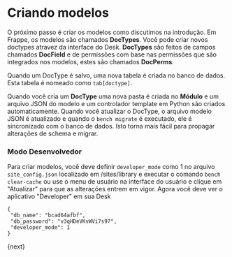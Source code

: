 <!-- base_template: frappe_io/www/frappe/frappe_base.html --><!-- add-breadcrumbs -->
# Criando modelos

O próximo passo é criar os modelos como discutimos na introdução. Em Frappe, os modelos são chamados **DocTypes**. Você pode criar novos doctypes atravez da interface do Desk. **DocTypes** são feitos de campos chamados **DocField** e de permissões com base nas permissões que são integrados nos modelos, estes são chamados **DocPerms**.

Quando um DocType é salvo, uma nova tabela é criada no banco de dados. Esta tabela é nomeado como `tab[doctype]`.

Quando você cria um **DocType** uma nova pasta é criada no **Módulo** e um arquivo JSON do modelo e um controlador template em Python são criados automaticamente. Quando você atualizar o DocType, o arquivo modelo JSON é atualizado e quando o `bench migrate` é executado, ele é sincronizado com o banco de dados. Isto torna mais fácil para propagar alterações de schema e migrar.

### Modo Desenvolvedor

Para criar modelos, você deve definir `developer_mode` como 1 no arquivo `site_config.json` localizado em /sites/library e executar o comando `bench clear-cache` ou use o menu de usuário na interface do usuário e clique em "Atualizar" para que as alterações entrem em vigor. Agora você deve ver o aplicativo "Developer" em sua Desk

	{
	 "db_name": "bcad64afbf",
	 "db_password": "v3qHDeVKvWVi7s97",
	 "developer_mode": 1
	}

{next}
